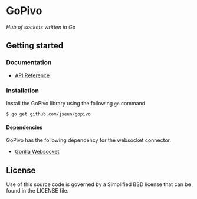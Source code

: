 # GoPivo

*Hub of sockets written in Go*

## Getting started

### Documentation

 * [API Reference](https://godoc.org/github.com/jseun/gopivo)

### Installation

Install the GoPivo library using the following `go` command.
```
$ go get github.com/jseun/gopivo
```

#### Dependencies

GoPivo has the following dependency for the websocket connector.

 * [Gorilla Websocket](https://github.com/gorilla/websocket)

## License

Use of this source code is governed by a Simplified BSD license
that can be found in the LICENSE file.

